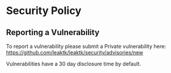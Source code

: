 # Security Policy

## Reporting a Vulnerability

To report a vulnerability please submit a Private vulnerability here: https://github.com/leaktk/leaktk/security/advisories/new

Vulnerabilities have a 30 day disclosure time by default.

